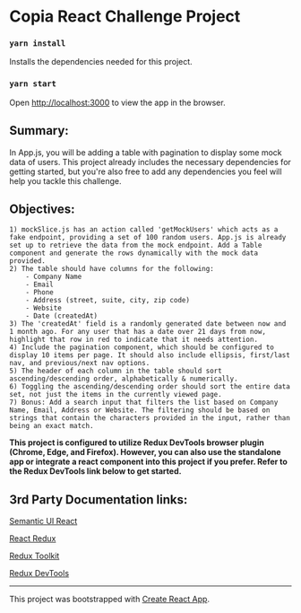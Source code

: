 # Copia React Challenge Project
### `yarn install`
Installs the dependencies needed for this project.
### `yarn start`
Open [http://localhost:3000](http://localhost:3000) to view the app in the browser.
## Summary:
In App.js, you will be adding a table with pagination to display some mock data of users. This project already includes the necessary dependencies for getting started, but you're also free to add any dependencies you feel will help you tackle this challenge. 
## Objectives:
	1) mockSlice.js has an action called 'getMockUsers' which acts as a fake endpoint, providing a set of 100 random users. App.js is already set up to retrieve the data from the mock endpoint. Add a Table component and generate the rows dynamically with the mock data provided.
	2) The table should have columns for the following:
		- Company Name
		- Email
		- Phone
		- Address (street, suite, city, zip code)
		- Website
		- Date (createdAt)
	3) The 'createdAt' field is a randomly generated date between now and 1 month ago. For any user that has a date over 21 days from now, highlight that row in red to indicate that it needs attention.
	4) Include the pagination component, which should be configured to display 10 items per page. It should also include ellipsis, first/last nav, and previous/next nav options.
	5) The header of each column in the table should sort ascending/descending order, alphabetically & numerically.
	6) Toggling the ascending/descending order should sort the entire data set, not just the items in the currently viewed page.
	7) Bonus: Add a search input that filters the list based on Company Name, Email, Address or Website. The filtering should be based on strings that contain the characters provided in the input, rather than being an exact match.

**This project is configured to utilize Redux DevTools browser plugin (Chrome, Edge, and Firefox). However, you can also use the standalone app or integrate a react component into this project if you prefer. Refer to the Redux DevTools link below to get started.**
## 3rd Party Documentation links:

[Semantic UI React](https://react.semantic-ui.com)

[React Redux](https://react-redux.js.org/)

[Redux Toolkit](https://redux-toolkit.js.org/)

[Redux DevTools](https://github.com/reduxjs/redux-devtools)

---------------------------------------
This project was bootstrapped with [Create React App](https://github.com/facebook/create-react-app).